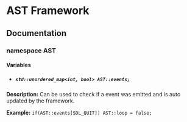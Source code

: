 # AST Framework
## Documentation
### namespace AST
#### Variables
- ##### `std::unordered_map<int, bool> AST::events;`

**Description:** Can be used to check if a event was emitted and is auto updated by the framework.

**Example:** `if(AST::events[SDL_QUIT]) AST::loop = false;`